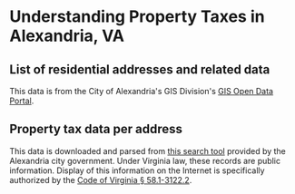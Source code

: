 # Understanding Property Taxes in Alexandria, VA

## List of residential addresses and related data

This data is from the City of Alexandria's GIS Division's [GIS Open Data Portal](http://cityofalexandria-alexgis.opendata.arcgis.com/).

## Property tax data per address

This data is downloaded and parsed from [this search tool](https://realestate.alexandriava.gov/index.php?action=address) provided by the Alexandria city government. Under Virginia law, these records are public information. Display of this information on the Internet is specifically authorized by the [Code of Virginia § 58.1-3122.2](https://law.lis.virginia.gov/vacode/58.1-3122.2/).
